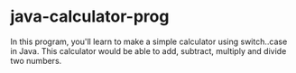 # java-calculator-prog
In this program, you'll learn to make a simple calculator using switch..case in Java. This calculator would be able to add, subtract, multiply and divide two numbers.
